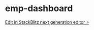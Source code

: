 # emp-dashboard

[Edit in StackBlitz next generation editor ⚡️](https://stackblitz.com/~/github.com/venky-1710/emp-dashboard)